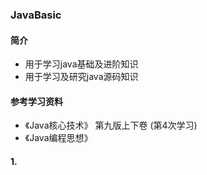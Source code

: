 ### JavaBasic
 
#### 简介
 
- 用于学习java基础及进阶知识
- 用于学习及研究java源码知识

#### 参考学习资料 
- 《Java核心技术》 第九版上下卷 (第4次学习)
- 《Java编程思想》 

#### 1.